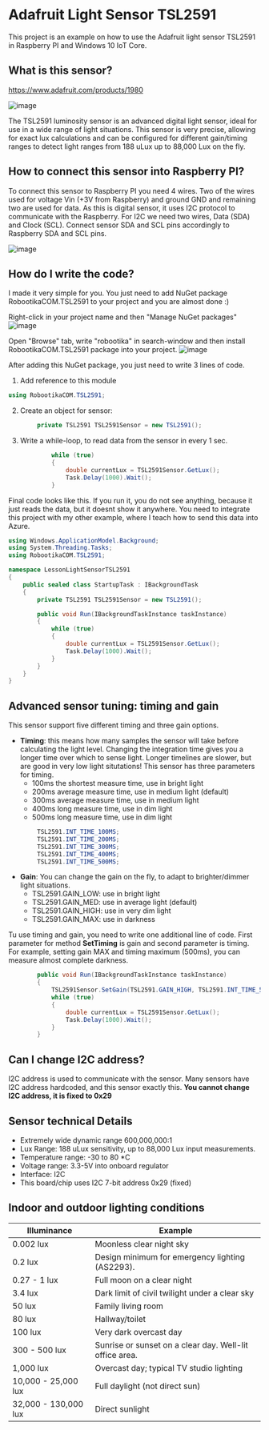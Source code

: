 # Adafruit Light Sensor TSL2591
This project is an example on how to use the Adafruit light sensor TSL2591 in Raspberry PI and Windows 10 IoT Core.

## What is this sensor?
https://www.adafruit.com/products/1980

![image](https://cloud.githubusercontent.com/assets/13704023/22854428/2092a836-f077-11e6-9ec5-2808ea62d6fc.png)

The TSL2591 luminosity sensor is an advanced digital light sensor, ideal for use in a wide range of light situations. 
This sensor is very precise, allowing for exact lux calculations and can be configured for different gain/timing ranges 
to detect light ranges from 188 uLux up to 88,000 Lux on the fly.

## How to connect this sensor into Raspberry PI?
To connect this sensor to Raspberry PI you need 4 wires. Two of the wires used for voltage Vin (+3V from Raspberry) and ground GND and remaining two are used for data. 
As this is digital sensor, it uses I2C protocol to communicate with the Raspberry. For I2C we need two wires, Data (SDA) and Clock (SCL).
Connect sensor SDA and SCL pins accordingly to Raspberry SDA and SCL pins. 

![image](https://cloud.githubusercontent.com/assets/13704023/22856381/011e2ce2-f099-11e6-8025-732774f7c35a.png)

## How do I write the code?
I made it very simple for you. You just need to add NuGet package RobootikaCOM.TSL2591 to your project and you are almost done :)

Right-click in your project name and then "Manage NuGet packages"
![image](https://cloud.githubusercontent.com/assets/13704023/22802711/964f83d6-ef1a-11e6-9e7e-398257c2eda0.png)

Open "Browse" tab, write "robootika" in search-window and then install RobootikaCOM.TSL2591 package into your project.
![image](https://cloud.githubusercontent.com/assets/13704023/22802827/0ba11ed8-ef1b-11e6-8f46-64a8bf8fd432.png)

After adding this NuGet package, you just need to write 3 lines of code.

1. Add reference to this module
````C#
using RobootikaCOM.TSL2591;
````


2. Create an object for sensor: 
````C#
        private TSL2591 TSL2591Sensor = new TSL2591();
````

3. Write a while-loop, to read data from the sensor in every 1 sec.
````C#
            while (true)
            {
                double currentLux = TSL2591Sensor.GetLux();
                Task.Delay(1000).Wait();
            }
````

Final code looks like this. 
If you run it, you do not see anything, because it just reads the data, but it doesnt show it anywhere.
You need to integrate this project with my other example, where I teach how to send this data into Azure.

````C#
using Windows.ApplicationModel.Background;
using System.Threading.Tasks;
using RobootikaCOM.TSL2591;

namespace LessonLightSensorTSL2591
{
    public sealed class StartupTask : IBackgroundTask
    {
        private TSL2591 TSL2591Sensor = new TSL2591();

        public void Run(IBackgroundTaskInstance taskInstance)
        {
            while (true)
            {
                double currentLux = TSL2591Sensor.GetLux();
                Task.Delay(1000).Wait();
            }
        }
    }
}
````

## Advanced sensor tuning: timing and gain
This sensor support five different timing and three gain options. 

* **Timing**: this means how many samples the sensor will take before calculating the light level.
Changing the integration time gives you a longer time over which to sense light. Longer timelines are slower, but are good in very low light situtations!
This sensor has three parameters for timing. 
   * 100ms the shortest measure time, use in bright light
   * 200ms average measure time, use in medium light (default)
   * 300ms average measure time, use in medium light
   * 400ms long measure time, use in dim light
   * 500ms long measure time, use in dim light
````C#
        TSL2591.INT_TIME_100MS;
        TSL2591.INT_TIME_200MS;
        TSL2591.INT_TIME_300MS;
        TSL2591.INT_TIME_400MS;
        TSL2591.INT_TIME_500MS;
````
* **Gain**: You can change the gain on the fly, to adapt to brighter/dimmer light situations. 
   * TSL2591.GAIN_LOW: use in bright light
   * TSL2591.GAIN_MED: use in average light (default)
   * TSL2591.GAIN_HIGH: use in very dim light
   * TSL2591.GAIN_MAX: use in darkness

Tu use timing and gain, you need to write one additional line of code. First parameter for method **SetTiming** is gain and second parameter is timing. 
For example, setting gain MAX and timing maximum (500ms), you can measure almost complete darkness.
````C#
        public void Run(IBackgroundTaskInstance taskInstance)
        {
            TSL2591Sensor.SetGain(TSL2591.GAIN_HIGH, TSL2591.INT_TIME_500MS);
            while (true)
            {
                double currentLux = TSL2591Sensor.GetLux();
                Task.Delay(1000).Wait();
            }
        }
````
## Can I change I2C address?
I2C address is used to communicate with the sensor. Many sensors have I2C address hardcoded, and this sensor exactly this.
**You cannot change I2C address, it is fixed to 0x29**

## Sensor technical Details

* Extremely wide dynamic range 600,000,000:1
* Lux Range: 188 uLux sensitivity, up to 88,000 Lux input measurements.
* Temperature range: -30 to 80 *C
* Voltage range: 3.3-5V into onboard regulator
* Interface: I2C
* This board/chip uses I2C 7-bit address 0x29 (fixed)


## Indoor and outdoor lighting conditions

Illuminance | Example
--- | --- 
0.002 lux | Moonless clear night sky
0.2 lux | Design minimum for emergency lighting (AS2293).
0.27 - 1 lux | Full moon on a clear night
3.4 lux | Dark limit of civil twilight under a clear sky
50 lux | Family living room
80 lux | Hallway/toilet
100 lux | Very dark overcast day
300 - 500 lux | Sunrise or sunset on a clear day. Well-lit office area.
1,000 lux | Overcast day; typical TV studio lighting
10,000 - 25,000 lux | Full daylight (not direct sun)
32,000 - 130,000 lux | Direct sunlight

